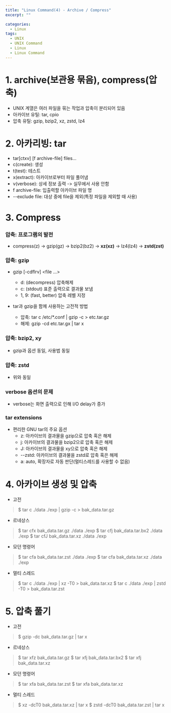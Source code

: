 ```yaml
---
title: "Linux Command(4) - Archive / Compress"
excerpt: ""

categories:
  - Linux
tags:
  - UNIX
  - UNIX Command
  - Linux
  - Linux Command
---
```

# 1. archive(보관용 묶음), compress(압축)
- UNIX 계열은 여러 파일을 묶는 작업과 압축이 분리되어 있음
- 아카이브 유틸: tar, cpio
- 압축 유틸: gzip, bzip2, xz, zstd, lz4

# 2. 아카리빙: tar
- tar[ctxv] [f archive-file] files...
- c(create): 생성
- t(test): 테스트
- x(extract): 아카이브로부터 파일 풀어냄
- v(verbose): 상세 정보 출력 -> 실무에서 사용 안함
- f archive-file: 입출력할 아카이브 파일 명
- --exclude file: 대상 중에 file을 제외(특정 파일을 제외할 때 사용)

# 3. Compress
### 압축: 프로그램의 발전
- compress(z) -> gzip(gz) -> bzip2(bz2) -> **xz(xz)** -> lz4(lz4) -> **zstd(zst)**

### 압축: gzip
- gzip [-cdflrv] <file ...>
  - d: (decompress) 압축해제
  - c: (stdout) 표준 출력으로 결과물 보냄
  - 1, 9: (fast, better) 압축 레벨 지정
  
- tar과 gzip을 함께 사용하는 고전적 방법
  - 압축: tar c /etc/*.conf | gzip -c > etc.tar.gz
  - 해제: gzip -cd etc.tar.gx | tar x
  
### 압축: bzip2, xy
- gzip과 옵션 동일, 사용법 동일

### 압축: zstd
- 위와 동일

### verbose 옵션의 문제
- verbose는 화면 출력으로 인해 I/O delay가 증가

### tar extensions
- 편리한 GNU tar의 주요 옵션
  - z: 아카이브의 결과물을 gzip으로 압축 혹은 해제
  - j: 아카이브의 결과물을 bzip2으로 압축 혹은 해제
  - J: 아카이브의 결과물을 xy으로 압축 혹은 해제
  - --zstd: 아카이브의 결과물을 zstd로 압축 혹은 해제
  - a: auto, 확장자로 자동 판단(멀티스레드를 사용할 수 없음)
  
# 4. 아카이브 생성 및 압축
- 고전 
>  $ tar c ./data ./exp | gzip -c > bak_data.tar.gz
- 르네상스
>  $ tar cfx bak_data.tar.gz ./data ./exp
>  $ tar cfj bak_data.tar.bx2 ./data ./exp
>  $ tar cfJ bak_data.tar.xz ./data ./exp
- 모던 명령어
>  $ tar cfa bak_data.tar.zst ./data ./exp
>  $ tar cfa bak_data.tar.xz ./data ./exp
- 멀티 스레드
>  $ tar c ./data ./exp | xz -T0 > bak_data.tar.xz
>  $ tar c ./data ./exp | zstd -T0 > bak_data.tar.zst

# 5. 압축 풀기
- 고전 
>  $ gzip -dc bak_data.tar.gz | tar x
- 르네상스
>  $ tar xfz bak_data.tar.gz
>  $ tar xfj bak_data.tar.bx2
>  $ tar xfj bak_data.tar.xz
- 모던 명령어
>  $ tar xfa bak_data.tar.zst
>  $ tar xfa bak_data.tar.xz
- 멀티 스레드
>  $ xz -dcT0 bak_data.tar.xz | tar x
>  $ zstd -dcT0 bak_data.tar.zst | tar x